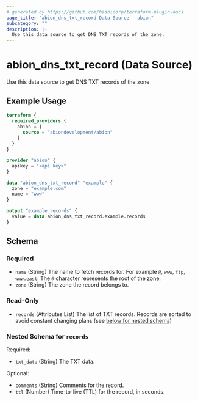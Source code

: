 ```yaml
---
# generated by https://github.com/hashicorp/terraform-plugin-docs
page_title: "abion_dns_txt_record Data Source - abion"
subcategory: ""
description: |-
  Use this data source to get DNS TXT records of the zone.
---
```


# abion_dns_txt_record (Data Source)

Use this data source to get DNS TXT records of the zone.

## Example Usage

```terraform
terraform {
  required_providers {
    abion = {
      source = "abiondevelopment/abion"
    }
  }
}

provider "abion" {
  apikey = "<api key>"
}

data "abion_dns_txt_record" "example" {
  zone = "example.com"
  name = "www"
}

output "example_records" {
  value = data.abion_dns_txt_record.example.records
}
```

<!-- schema generated by tfplugindocs -->
## Schema

### Required

- `name` (String) The name to fetch records for. For example `@`, `www`, `ftp`, `www.east`. The `@` character represents the root of the zone.
- `zone` (String) The zone the record belongs to.

### Read-Only

- `records` (Attributes List) The list of TXT records. Records are sorted to avoid constant changing plans (see [below for nested schema](#nestedatt--records))

<a id="nestedatt--records"></a>
### Nested Schema for `records`

Required:

- `txt_data` (String) The TXT data.

Optional:

- `comments` (String) Comments for the record.
- `ttl` (Number) Time-to-live (TTL) for the record, in seconds.
